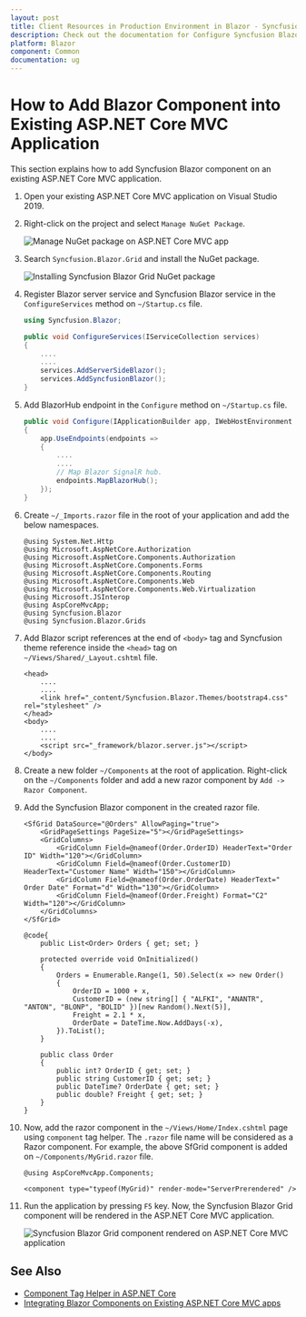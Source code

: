 ```yaml
---
layout: post
title: Client Resources in Production Environment in Blazor - Syncfusion
description: Check out the documentation for Configure Syncfusion Blazor Client Resources in Production Environment in Blazor
platform: Blazor
component: Common
documentation: ug
---
```


# How to Add Blazor Component into Existing ASP.NET Core MVC Application

This section explains how to add Syncfusion Blazor component on an existing ASP.NET Core MVC application.

1. Open your existing ASP.NET Core MVC application on Visual Studio 2019.

2. Right-click on the project and select `Manage NuGet Package`.

    ![Manage NuGet package on ASP.NET Core MVC app](images/asp-mvc-manage-nuget-package.png)

3. Search `Syncfusion.Blazor.Grid` and install the NuGet package.

    ![Installing Syncfusion Blazor Grid NuGet package](images/asp-mvc-install-nuget.png)

4. Register Blazor server service and Syncfusion Blazor service in the `ConfigureServices` method on `~/Startup.cs` file.

    ```c#
    using Syncfusion.Blazor;

    public void ConfigureServices(IServiceCollection services)
    {
        ....
        ....
        services.AddServerSideBlazor();
        services.AddSyncfusionBlazor();
    }
    ```

5. Add BlazorHub endpoint in the `Configure` method on `~/Startup.cs` file.

    ```c#
    public void Configure(IApplicationBuilder app, IWebHostEnvironment env)
    {
        app.UseEndpoints(endpoints =>
        {
            ....
            ....
            // Map Blazor SignalR hub.
            endpoints.MapBlazorHub();
        });
    }
    ```

6. Create `~/_Imports.razor` file in the root of your application and add the below namespaces.

    ```cshtml
    @using System.Net.Http
    @using Microsoft.AspNetCore.Authorization
    @using Microsoft.AspNetCore.Components.Authorization
    @using Microsoft.AspNetCore.Components.Forms
    @using Microsoft.AspNetCore.Components.Routing
    @using Microsoft.AspNetCore.Components.Web
    @using Microsoft.AspNetCore.Components.Web.Virtualization
    @using Microsoft.JSInterop
    @using AspCoreMvcApp;
    @using Syncfusion.Blazor
    @using Syncfusion.Blazor.Grids
    ```

7. Add Blazor script references at the end of `<body>` tag and Syncfusion theme reference inside the `<head>` tag on `~/Views/Shared/_Layout.cshtml` file.

    ```cshtml
    <head>
        ....
        ....
        <link href="_content/Syncfusion.Blazor.Themes/bootstrap4.css" rel="stylesheet" />
    </head>
    <body>
        ....
        ....
        <script src="_framework/blazor.server.js"></script>
    </body>
    ```

8. Create a new folder `~/Components` at the root of application. Right-click on the `~/Components` folder and add a new razor component by `Add -> Razor Component`.

9. Add the Syncfusion Blazor component in the created razor file.

    ```cshtml
    <SfGrid DataSource="@Orders" AllowPaging="true">
        <GridPageSettings PageSize="5"></GridPageSettings>
        <GridColumns>
            <GridColumn Field=@nameof(Order.OrderID) HeaderText="Order ID" Width="120"></GridColumn>
            <GridColumn Field=@nameof(Order.CustomerID) HeaderText="Customer Name" Width="150"></GridColumn>
            <GridColumn Field=@nameof(Order.OrderDate) HeaderText=" Order Date" Format="d" Width="130"></GridColumn>
            <GridColumn Field=@nameof(Order.Freight) Format="C2" Width="120"></GridColumn>
        </GridColumns>
    </SfGrid>

    @code{
        public List<Order> Orders { get; set; }

        protected override void OnInitialized()
        {
            Orders = Enumerable.Range(1, 50).Select(x => new Order()
            {
                OrderID = 1000 + x,
                CustomerID = (new string[] { "ALFKI", "ANANTR", "ANTON", "BLONP", "BOLID" })[new Random().Next(5)],
                Freight = 2.1 * x,
                OrderDate = DateTime.Now.AddDays(-x),
            }).ToList();
        }

        public class Order
        {
            public int? OrderID { get; set; }
            public string CustomerID { get; set; }
            public DateTime? OrderDate { get; set; }
            public double? Freight { get; set; }
        }
    }
    ```

10. Now, add the razor component in the `~/Views/Home/Index.cshtml` page using `component` tag helper. The `.razor` file name will be considered as a Razor component. For example, the above SfGrid component is added on `~/Components/MyGrid.razor` file.

    ```cshtml
    @using AspCoreMvcApp.Components;

    <component type="typeof(MyGrid)" render-mode="ServerPrerendered" />
    ```

11. Run the application by pressing `F5` key. Now, the Syncfusion Blazor Grid component will be rendered in the ASP.NET Core MVC application.

    ![Syncfusion Blazor Grid component rendered on ASP.NET Core MVC application](images/asp-mvc-grid.png)

## See Also

* [Component Tag Helper in ASP.NET Core](https://docs.microsoft.com/en-us/aspnet/core/mvc/views/tag-helpers/built-in/component-tag-helper?view=aspnetcore-5.0)
* [Integrating Blazor Components on Existing ASP.NET Core MVC apps](https://devblogs.microsoft.com/premier-developer/integrating-blazor-components-into-existing-asp-net-core-mvc-apps/)
